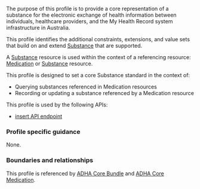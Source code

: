 The purpose of this profile is to provide a core representation of a substance for the electronic exchange of health information between individuals, healthcare providers, and the My Health Record system infrastructure in Australia.

This profile identifies the additional constraints, extensions, and value sets that build on and extend [Substance](http://hl7.org/fhir/R4/substance.html) that are supported. 

A [Substance](http://hl7.org/fhir/R4/substance.html) resource is used within the context of a referencing resource: [Medication](http://hl7.org/fhir/R4/medication.html) or [Substance](http://hl7.org/fhir/R4/substance.html) resource. 

This profile is designed to set a core Substance standard in the context of:
* Querying substances referenced in Medication resources
* Recording or updating a substance referenced by a Medication resource

This profile is used by the following APIs:
* [insert API endpoint](StructureDefinition-TBD-1.html)


### Profile specific guidance
None.


### Boundaries and relationships
This profile is referenced by 
[ADHA Core Bundle](StructureDefinition-dh-bundle-core-1.html) and 
[ADHA Core Medication](StructureDefinition-dh-medication-core-1.html). 
